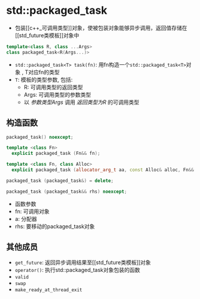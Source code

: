 # std::packaged_task

- 包装[[c++_可调用类型]]对象，使被包装对象能够异步调用，返回值存储在[[std_future类模板]]对象中

```c++
template<class R, class ...Args>
class packaged_task<R(Args...)>
```
- `std::packaged_task<T> task(fn)`: 用fn构造一个`std::packaged_task<T>`对象 , T对应fn的类型
- `T`: 模板的类型参数, 包括:
  - R: 可调用类型的返回类型
  - Args: 可调用类型的参数类型
  - 以 *参数类型Args* 调用 *返回类型为R* 的可调用类型

## 构造函数

```c++
packaged_task() noexcept;

template <class Fn>
  explicit packaged_task (Fn&& fn);

template <class Fn, class Alloc>
  explicit packaged_task (allocator_arg_t aa, const Alloc& alloc, Fn&& fn);

packaged_task (packaged_task&) = delete;

packaged_task (packaged_task&& rhs) noexcept;
```

-  函数参数
  - fn: 可调用对象
  - a: 分配器
  - rhs: 要移动的packaged_task对象

## 其他成员

- `get_future`: 返回异步调用结果至[[std_future类模板]]对象
- `operator()`: 执行std::packaged_task对象包装的函数
- `valid`
- `swap`
- `make_ready_at_thread_exit`